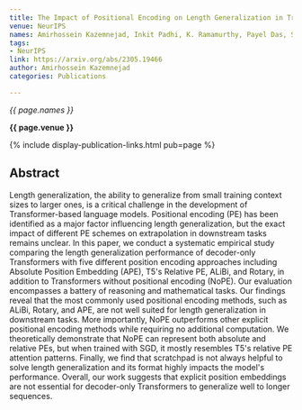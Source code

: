 ```yaml
---
title: The Impact of Positional Encoding on Length Generalization in Transformers
venue: NeurIPS
names: Amirhossein Kazemnejad, Inkit Padhi, K. Ramamurthy, Payel Das, Siva Reddy
tags:
- NeurIPS
link: https://arxiv.org/abs/2305.19466
author: Amirhossein Kazemnejad
categories: Publications

---
```


*{{ page.names }}*

**{{ page.venue }}**

{% include display-publication-links.html pub=page %}

## Abstract

Length generalization, the ability to generalize from small training context sizes to larger ones, is a critical challenge in the development of Transformer-based language models. Positional encoding (PE) has been identified as a major factor influencing length generalization, but the exact impact of different PE schemes on extrapolation in downstream tasks remains unclear. In this paper, we conduct a systematic empirical study comparing the length generalization performance of decoder-only Transformers with five different position encoding approaches including Absolute Position Embedding (APE), T5's Relative PE, ALiBi, and Rotary, in addition to Transformers without positional encoding (NoPE). Our evaluation encompasses a battery of reasoning and mathematical tasks. Our findings reveal that the most commonly used positional encoding methods, such as ALiBi, Rotary, and APE, are not well suited for length generalization in downstream tasks. More importantly, NoPE outperforms other explicit positional encoding methods while requiring no additional computation. We theoretically demonstrate that NoPE can represent both absolute and relative PEs, but when trained with SGD, it mostly resembles T5's relative PE attention patterns. Finally, we find that scratchpad is not always helpful to solve length generalization and its format highly impacts the model's performance. Overall, our work suggests that explicit position embeddings are not essential for decoder-only Transformers to generalize well to longer sequences.
